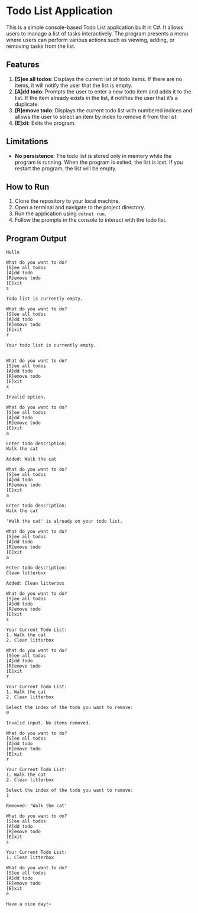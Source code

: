# Todo List Application

This is a simple console-based Todo List application built in C#. It allows users to manage a list of tasks interactively. The program presents a menu where users can perform various actions such as viewing, adding, or removing tasks from the list.

## Features

1. **[S]ee all todos**: Displays the current list of todo items. If there are no items, it will notify the user that the list is empty.
2. **[A]dd todo**: Prompts the user to enter a new todo item and adds it to the list. If the item already exists in the list, it notifies the user that it’s a duplicate.
3. **[R]emove todo**: Displays the current todo list with numbered indices and allows the user to select an item by index to remove it from the list.
4. **[E]xit**: Exits the program.

## Limitations

- **No persistence**: The todo list is stored only in memory while the program is running. When the program is exited, the list is lost. If you restart the program, the list will be empty.

## How to Run

1. Clone the repository to your local machine.
2. Open a terminal and navigate to the project directory.
3. Run the application using `dotnet run`.
4. Follow the prompts in the console to interact with the todo list.

## Program Output

```
Hello

What do you want to do?
[S]ee all todos
[A]dd todo
[R]emove todo
[E]xit
s

Todo list is currently empty.

What do you want to do?
[S]ee all todos
[A]dd todo
[R]emove todo
[E]xit
r

Your todo list is currently empty.


What do you want to do?
[S]ee all todos
[A]dd todo
[R]emove todo
[E]xit
x

Invalid option.

What do you want to do?
[S]ee all todos
[A]dd todo
[R]emove todo
[E]xit
a

Enter todo description:
Walk the cat

Added: Walk the cat

What do you want to do?
[S]ee all todos
[A]dd todo
[R]emove todo
[E]xit
a

Enter todo description:
Walk the cat

'Walk the cat' is already on your todo list.

What do you want to do?
[S]ee all todos
[A]dd todo
[R]emove todo
[E]xit
a

Enter todo description:
Clean litterbox

Added: Clean litterbox

What do you want to do?
[S]ee all todos
[A]dd todo
[R]emove todo
[E]xit
s

Your Current Todo List:
1. Walk the cat
2. Clean litterbox

What do you want to do?
[S]ee all todos
[A]dd todo
[R]emove todo
[E]xit
r

Your Current Todo List:
1. Walk the cat
2. Clean litterbox

Select the index of the todo you want to remove:
0

Invalid input. No items removed.

What do you want to do?
[S]ee all todos
[A]dd todo
[R]emove todo
[E]xit
r

Your Current Todo List:
1. Walk the cat
2. Clean litterbox

Select the index of the todo you want to remove:
1

Removed: 'Walk the cat'

What do you want to do?
[S]ee all todos
[A]dd todo
[R]emove todo
[E]xit
s

Your Current Todo List:
1. Clean litterbox

What do you want to do?
[S]ee all todos
[A]dd todo
[R]emove todo
[E]xit
e

Have a nice day!~
```
